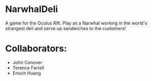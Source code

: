 # NarwhalDeli

A game for the Oculus Rift.  Play as a Narwhal working in the world's strangest deli and serve up sandwiches to the customers!

# Collaborators:
   - John Conover
   - Terence Farrell
   - Enoch Huang
